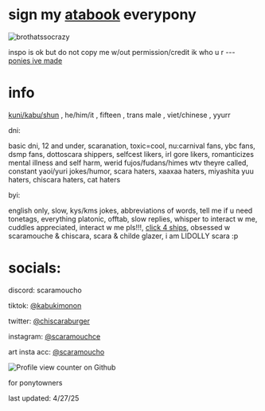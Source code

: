 
# sign my [atabook](https://scaramoucho.atabook.org/) everypony



![brothatssocrazy](https://github.com/user-attachments/assets/5da43837-eb16-4253-aa30-a092d435eb76)

inspo is ok but do not copy me w/out permission/credit ik who u r --- [ponies ive made](https://kabunya.straw.page/)


# info

[kuni/kabu/shun](https://en.pronouns.page/@scaramoucho) , he/him/it , fifteen , trans male , viet/chinese , yyurr

 dni:

basic dni, 12 and under, scaranation, toxic=cool, nu:carnival fans, ybc fans, dsmp fans, dottoscara shippers, selfcest likers, irl gore likers, romanticizes mental illness and self harm, werid fujos/fudans/himes wtv theyre called, constant yaoi/yuri jokes/humor, scara haters, xaaxaa haters, miyashita yuu haters, chiscara haters, cat haters

 byi:

english only, slow, kys/kms jokes, abbreviations of words, tell me if u need tonetags, everything platonic, offtab, slow replies, whisper to interact w me, cuddles appreciated,  interact w me pls!!!, [click 4 ships](https://chiscaraburger.straw.page/), obsessed w scaramouche & chiscara, scara & childe glazer, i am LIDOLLY scara :p

# socials:

discord: scaramoucho

tiktok: [@kabukimonon](https://www.tiktok.com/@kabukimonon?lang=en)

twitter: [@chiscaraburger](https://x.com/chiscaraburger)

instagram: [@scaramouchce](https://www.instagram.com/scaramouchce/)

art insta acc: [@scaramoucho](https://www.instagram.com/scaramoucho/)

![Profile view counter on Github](https://komarev.com/ghpvc/?username=scaramoucho)

for ponytowners

last updated: 4/27/25
